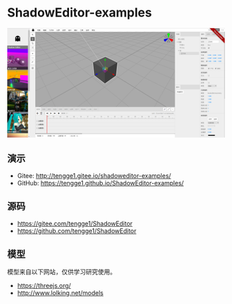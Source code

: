 # ShadowEditor-examples

![image](assets/scene20190317.png)

## 演示

* Gitee: http://tengge1.gitee.io/shadoweditor-examples/
* GitHub: https://tengge1.github.io/ShadowEditor-examples/

## 源码

* https://gitee.com/tengge1/ShadowEditor 
* https://github.com/tengge1/ShadowEditor

## 模型

模型来自以下网站，仅供学习研究使用。

* https://threejs.org/
* http://www.lolking.net/models